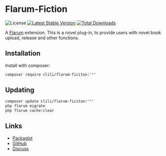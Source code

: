# Flarum-Fiction

![License](https://img.shields.io/badge/license-MPL-1.0-blue.svg) [![Latest Stable Version](https://img.shields.io/packagist/v/clili/flarum-ficiton.svg)](https://packagist.org/packages/clili/flarum-ficiton) [![Total Downloads](https://img.shields.io/packagist/dt/clili/flarum-ficiton.svg)](https://packagist.org/packages/clili/flarum-ficiton)

A [Flarum](http://flarum.org) extension. This is a novel plug-in, to provide users with novel book upload, release and other functions.

## Installation

Install with composer:

```sh
composer require clili/flarum-ficiton:"*"
```

## Updating

```sh
composer update clili/flarum-ficiton:"*"
php flarum migrate
php flarum cache:clear
```

## Links

- [Packagist](https://packagist.org/packages/clili/flarum-ficiton)
- [GitHub](https://github.com/clili/flarum-ficiton)
- [Discuss](https://discuss.flarum.org/d/PUT_DISCUSS_SLUG_HERE)
